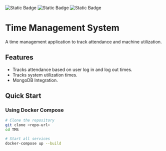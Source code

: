 <!-- Badges -->

![Static Badge](https://img.shields.io/badge/License-Proprietary-red) ![Static Badge](https://img.shields.io/badge/Python-3.9%2B-green?logo=python&logoColor=white) ![Static Badge](https://img.shields.io/badge/Version-0.1.0-blue?logo=git)

# Time Management System

A time management application to track attendance and machine utilization.

## Features

- Tracks attendance based on user log in and log out times.
- Tracks system utilization times.
- MongoDB Integration.

## Quick Start

### Using Docker Compose

```bash
# Clone the repository
git clone <repo-url>
cd TMS

# Start all services
docker-compose up --build
```
